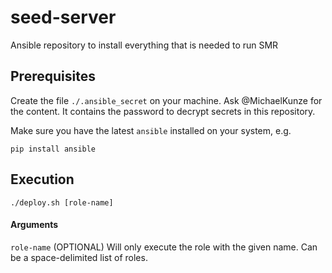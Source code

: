 # seed-server

Ansible repository to install everything that is needed to run SMR

## Prerequisites

Create the file `./.ansible_secret` on your machine.
Ask @MichaelKunze for the content.
It contains the password to decrypt secrets in this repository.

Make sure you have the latest `ansible` installed on your system, e.g.
```
pip install ansible
```

## Execution

```
./deploy.sh [role-name]
```

#### Arguments

`role-name` (OPTIONAL) Will only execute the role with the given name.
Can be a space-delimited list of roles.
